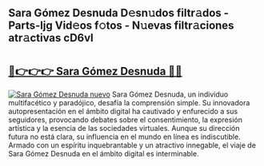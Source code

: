 ## Sara Gómez Desnuda D𝚎sn𝚞dos filtr𝚊dos - Parts-ljg Vid𝚎os f𝚘tos - N𝚞evas filtr𝚊ciones atr𝚊ctivas cD6vI

# <h2><a href="http://mbabdyf.tromn.icu/?c=Sara+G%c3%b3mez+Desnuda">🔗👉👉👉 Sara Gómez Desnuda 🔗🔗</a></h2>

[![Sara Gómez Desnuda nuevo](https://i.imgur.com/pEAQMta.gif)](http://mbabdyf.tromn.icu/?c=Sara+G%c3%b3mez+Desnuda)
Sara Gómez Desnuda, un individuo multifacético y paradójico, desafía la comprensión simple. Su innovadora autopresentación en el ámbito digital ha cautivado y enfurecido a sus seguidores, provocando debates sobre el consentimiento, la expresión artística y la esencia de las sociedades virtuales. Aunque su dirección futura no está clara, su influencia en el mundo en línea es indiscutible. Armado con un espíritu inquebrantable y un atractivo innegable, el viaje de Sara Gómez Desnuda en el ámbito digital es interminable.
